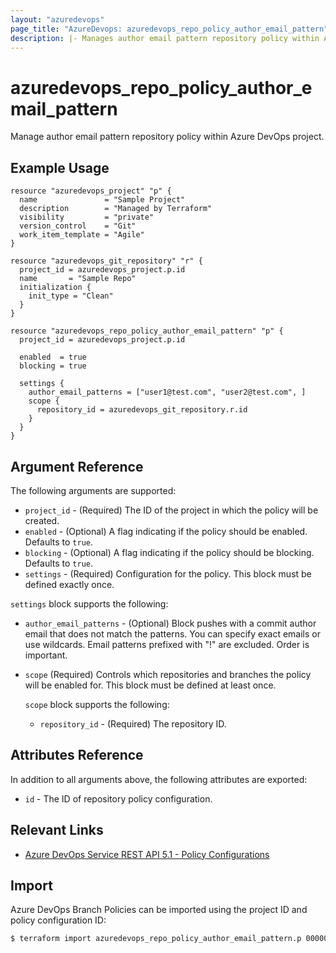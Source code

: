 ```yaml
---
layout: "azuredevops"
page_title: "AzureDevops: azuredevops_repo_policy_author_email_pattern"
description: |- Manages author email pattern repository policy within Azure DevOps project.
---
```


# azuredevops_repo_policy_author_email_pattern

Manage author email pattern repository policy within Azure DevOps project.

## Example Usage

```hcl
resource "azuredevops_project" "p" {
  name               = "Sample Project"
  description        = "Managed by Terraform"
  visibility         = "private"
  version_control    = "Git"
  work_item_template = "Agile"
}

resource "azuredevops_git_repository" "r" {
  project_id = azuredevops_project.p.id
  name       = "Sample Repo"
  initialization {
    init_type = "Clean"
  }
}

resource "azuredevops_repo_policy_author_email_pattern" "p" {
  project_id = azuredevops_project.p.id

  enabled  = true
  blocking = true

  settings {
    author_email_patterns = ["user1@test.com", "user2@test.com", ]
    scope {
      repository_id = azuredevops_git_repository.r.id
    }
  }
}
```

## Argument Reference

The following arguments are supported:

- `project_id` - (Required) The ID of the project in which the policy will be created.
- `enabled` - (Optional) A flag indicating if the policy should be enabled. Defaults to `true`.
- `blocking` - (Optional) A flag indicating if the policy should be blocking. Defaults to `true`.
- `settings` - (Required) Configuration for the policy. This block must be defined exactly once.

`settings` block supports the following:

- `author_email_patterns` - (Optional) Block pushes with a commit author email that does not match the patterns. You can specify exact emails or use wildcards. 
  Email patterns prefixed with "!" are excluded. Order is important.
- `scope` (Required) Controls which repositories and branches the policy will be enabled for. This block must be defined
  at least once.   
  
  `scope` block supports the following:
    - `repository_id` - (Required) The repository ID.

## Attributes Reference

In addition to all arguments above, the following attributes are exported:

- `id` - The ID of repository policy configuration.

## Relevant Links

- [Azure DevOps Service REST API 5.1 - Policy Configurations](https://docs.microsoft.com/en-us/rest/api/azure/devops/policy/configurations/create?view=azure-devops-rest-5.1)

## Import

Azure DevOps Branch Policies can be imported using the project ID and policy configuration ID:

```sh
$ terraform import azuredevops_repo_policy_author_email_pattern.p 00000000-0000-0000-0000-000000000000/0
```
